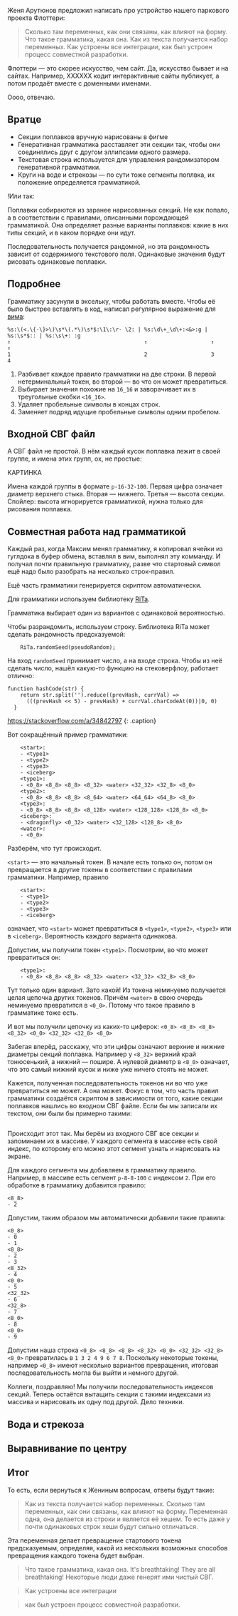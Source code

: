 Женя Арутюнов предложил написать про устройство нашего паркового проекта Флоттери:

> Сколько там переменных, как они связаны, как влияют на форму. Что такое грамматика, какая она. Как из текста получается набор переменных.
> Как устроены все интеграции, как был устроен процесс совместной разработки.

Флоттери — это скорее искусство, чем сайт. Да, искусство бывает и на сайтах. Например, ХХХХХХ кодит интерактивные сайты публикует, а потом продаёт вместе с доменными именами.

Оооо, отвечаю.

## Вратце



- Секции поплавков вручную нарисованы в фигме
- Генеративная грамматика расставляет эти секции так, чтобы они соединялись друг с другом эллипсами одного размера.
- Текстовая строка используется для управления рандомизатором генеративной грамматики.
- Круги на воде и стрекозы — по сути тоже сегменты поплвка, их положение определяется грамматикой.

!Или так:

Поплавки собираются из заранее нарисованных секций. Не как попало, а в соответствии с правилами, описанными порождающей грамматикой. Она определяет разные варианты поплавков: какие в них типы секций, и в каком порядке они идут.

Последовательность получается рандомной, но эта рандомность зависит от содержимого текстового поля. Одинаковые значения будут рисовать одинаковые поплавки.

## Подробнее

Грамматику засунули в эксельку, чтобы работать вместе.
Чтобы её было быстрее вставлять в код, написал регулярное выражение для [вима](https://en.wikipedia.org/wiki/Vim_(text_editor)):
```
%s:\(<.\{-\}>\)\s*\(.*\)\s*$:\1\:\r- \2: | %s:\d\+_\d\+:<&>:g | %s:\s*$:: | %s:\s\+: :g
↑                                          ↑                    ↑           ↑         
1                                          2                    3           4
```
1. Разбивает каждое правило грамматики на две строки. В первой нетерминальный токен, во второй — во что он может превратиться.
2. Выбирает значения похожие на `16_16` и заворачивает их в треугольные скобки `<16_16>`.
3. Удаляет пробельные символы в концах строк.
4. Заменяет подряд идущие пробельные символы одним пробелом.


## Входной СВГ файл

А СВГ файл не простой. В нём каждый кусок поплавка лежит в своей группе, и имена этих групп, ох, не простые:

КАРТИНКА

Имена каждой группы в формате `p-16-32-100`. Первая цифра означает диаметр верхнего стыка. Вторая — нижнего. Третья — высота секции. Спойлер: высота игнорируется грамматикой, нужна только для рисования поплавка.


## Совместная работа над грамматикой

Каждый раз, когда Максим менял грамматику, я копировал ячейки из гуглдока в буфер обмена, вставлял в вим, выполнял эту комманду. И получал почти правильную грамматику, разве что стартовый символ ещё надо было разобрать на несколько строк-правил.

Ещё часть грамматики генерируется скриптом автоматически.

Для грамматики используем библиотеку [RiTa](https://rednoise.org/rita/reference/index.php).

Грамматика выбирает один из вариантов с одинаковой вероятностью.

Чтобы разрандомить, используем строку. Библиотека RiTa может сделать рандомность предсказуемой:

```
	RiTa.randomSeed(pseudoRandom);
```

На вход `randomSeed` принимает число, а на входе строка. Чтобы из неё сделать число, нашёл какую-то функцию на стековерфлоу, работает отлично:

```
function hashCode(str) {
	return str.split('').reduce((prevHash, currVal) =>
	  (((prevHash << 5) - prevHash) + currVal.charCodeAt(0))|0, 0)
  }
```
https://stackoverflow.com/a/34842797
{: .caption}

Вот сокращённый пример грамматики:
```
	<start>:
	- <type1>
	- <type2>
	- <type3>
	- <iceberg>
	<type1>:
	- <0_8> <8_8> <8_8> <8_32> <water> <32_32> <32_8> <8_0>
	<type2>:
	- <0_8> <8_8> <8_8> <8_64> <water> <64_64> <64_8> <8_0>
	<type3>:
	- <0_8> <8_8> <8_8> <8_128> <water> <128_128> <128_8> <8_0>
	<iceberg>:
	- <dragonfly> <0_32> <water> <32_128> <128_8> <8_0>
	<water>:
	- <0_0>
```
Разберём, что тут происходит.

`<start>` — это начальный токен. В начале есть только он, потом он превращается в другие токены в соответствии с правилами грамматики. Например, правило
```
	<start>:
	- <type1>
	- <type2>
	- <type3>
	- <iceberg>
```
означает, что `<start>` может превратиться в `<type1>`, `<type2>`, `<type3>` или в `<iceberg>`. Вероятность каждого варианта одинакова.

Допустим, мы получили токен `<type1>`. Посмотрим, во что может превратиться он:
```
	<type1>:
	- <0_8> <8_8> <8_8> <8_32> <water> <32_32> <32_8> <8_0>
```

Тут только один вариант. Зато какой! Из токена неминуемо получается целая цепочка других токенов. Причём `<water>` в свою очередь неминуемо превратится в `<0_0>`. Потому что такое правило в грамматике тоже есть.

И вот мы получили цепочку из каких-то циферок:
`<0_8> <8_8> <8_8> <8_32> <0_0> <32_32> <32_8> <8_0>`

Забегая вперёд, расскажу, что эти цифры означают верхние и нижние диаметры секций поплавка. Например у `<8_32>` верхний край тонюсенький, а нижний — пошире. А нулевой диаметр в `<8_0>` означает, что это самый нижний кусок и ниже уже ничего стоять не может.

Кажется, полученная последовательность токенов ни во что уже превратиться не может. А она может. Фокус в том, что часть правил грамматики создаётся скриптом в зависимости от того, какие секции поплавков нашлись во входном СВГ файле. Если бы мы записали их текстом, они были бы примерно такими:
```

```

Происходит этот так. Мы берём из входного СВГ все секции и запоминаем их в массиве. У каждого сегмента в массиве есть свой индекс, по которому его можно этот сегмент узнать и нарисовать на экране.

Для каждого сегмента мы добавляем в грамматику правило. Например, в массиве есть сегмент `p-8-8-100` с индексом `2`. При его обработке в грамматику добавится правило:
```
<8_8>
- 2
```

Допустим, таким образом мы автоматически добавили такие правила:
```
<0_8>
- 0
- 1
<8_8>
- 2
- 3
<8_32>
- 4
<0_0>
- 5
<32_32>
- 6
<32_8>
- 7
<8_0>
- 8
<0_0>
- 9
```

Допустим наша строка `<0_8> <8_8> <8_8> <8_32> <0_0> <32_32> <32_8> <8_0>` превратилась в `1 3 2 4 9 6 7 8`. Поскольку некоторые токены, например `<0_8>` имеют несколько вариантов превращения, итоговая последовательность могла бы выйти и немного другой.

Коллеги, поздравляю! Мы получили последовательность индексов секций. Теперь остаётся вытащить секции с такими индексами из массива и нарисовать их одну под другой. Дело техники.

## Вода и стрекоза


## Выравнивание по центру

## Итог

То есть, если вернуться к Жениным вопросам, ответы будут такие:

> Как из текста получается набор переменных. Сколько там переменных, как они связаны, как влияют на форму. 
Переменная одна, она делается из строки и является её хешем. То есть даже у почти одинаковых строк хеши будут сильно отличаться.

Эта переменная делает превращение стартового токена предсказуемым, определяя, какой из нескольких возможных способов превращения каждого токена будет выбран.

> Что такое грамматика, какая она.
It's breathtaking! They are all breathtaking! Некоторые люди даже генерят ими чистый СВГ.

> Как устроены все интеграции

> как был устроен процесс совместной разработки.

